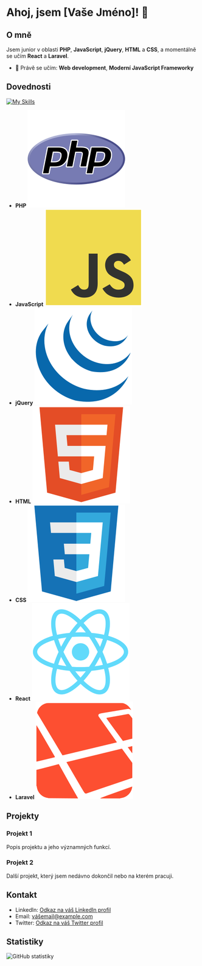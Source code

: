 # Ahoj, jsem [Vaše Jméno]! 👋

## O mně
Jsem junior v oblasti **PHP**, **JavaScript**, **jQuery**, **HTML** a **CSS**, a momentálně se učím **React** a **Laravel**.

- 🌱 Právě se učím: **Web development**, **Moderní JavaScript Frameworky**

## Dovednosti
[![My Skills](https://skillicons.dev/icons?i=js,jquery,php,html,css)](https://skillicons.dev)

- **PHP** ![PHP icon](https://raw.githubusercontent.com/devicons/devicon/master/icons/php/php-original.svg)
- **JavaScript** ![JavaScript icon](https://raw.githubusercontent.com/devicons/devicon/master/icons/javascript/javascript-original.svg)
- **jQuery** ![jQuery icon](https://raw.githubusercontent.com/devicons/devicon/master/icons/jquery/jquery-original.svg)
- **HTML** ![HTML icon](https://raw.githubusercontent.com/devicons/devicon/master/icons/html5/html5-original.svg)
- **CSS** ![CSS icon](https://raw.githubusercontent.com/devicons/devicon/master/icons/css3/css3-original.svg)
- **React** ![React icon](https://raw.githubusercontent.com/devicons/devicon/master/icons/react/react-original.svg)
- **Laravel** ![Laravel icon](https://raw.githubusercontent.com/devicons/devicon/master/icons/laravel/laravel-plain.svg)


## Projekty
### Projekt 1
Popis projektu a jeho významných funkcí.

### Projekt 2
Další projekt, který jsem nedávno dokončil nebo na kterém pracuji.

## Kontakt
- LinkedIn: [Odkaz na váš LinkedIn profil](odkaz)
- Email: vášemail@example.com
- Twitter: [Odkaz na váš Twitter profil](odkaz)

## Statistiky
![GitHub statistiky](https://github-readme-stats.vercel.app/api?username=vašeGithubUživatelskéJméno&show_icons=true)

